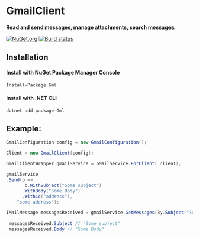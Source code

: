 # GmailClient

**Read and send messages, manage attachments, search messages.**

[![NuGet.org](https://img.shields.io/nuget/v/Gml.svg?style=flat-square&label=NuGet.org)](https://www.nuget.org/packages/Gml/)
[![Build status](https://ci.appveyor.com/api/projects/status/3br33u4wb2xpc4kl/branch/master?svg=true)](https://ci.appveyor.com/project/valeraf23/gmailclient/branch/master)
## Installation

#### Install with NuGet Package Manager Console
```
Install-Package Gml
```
#### Install with .NET CLI
```
dotnet add package Gml
```
## Example:

```csharp
GmailConfiguration config = new GmailConfiguration();

Client = new GmailClient(config);

GmailClientWrapper gmailService = GMailService.ForClient(_client);

gmailService
.Send(b =>
       b.WithSubject("Some subject")
      .WithBody("Some Body")
      .WithCc("address"),
    "some address");

IMailMessage messagesReceived = gmailService.GetMessages(By.Subject("Some subject"))[0];
 
 messagesReceived.Subject // "Some subject"
 messagesReceived.Body // "Some Body"
  
  ```
  
